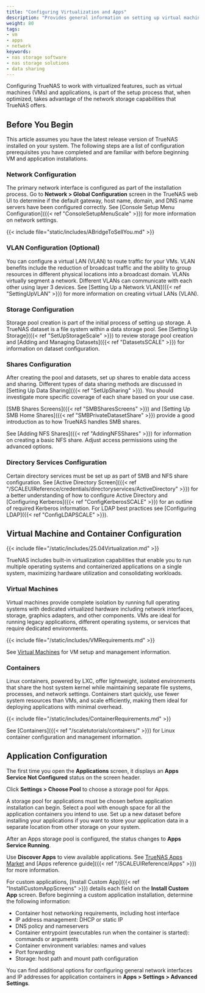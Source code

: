 ```yaml
---
title: "Configuring Virtualization and Apps"
description: "Provides general information on setting up virtual machines and applications in TrueNAS."
weight: 80
tags:
- vm
- apps
- network
keywords:
- nas storage software
- nas storage solutions
- data sharing
---
```


Configuring TrueNAS to work with virtualized features, such as virtual machines (VMs) and applications, is part of the setup process that, when optimized, takes advantage of the network storage capabilities that TrueNAS offers.

## Before You Begin

This article assumes you have the latest release version of TrueNAS installed on your system.
The following steps are a list of configuration prerequisites you have completed and are familiar with before beginning VM and application installations.

### Network Configuration

The primary network interface is configured as part of the installation process.
Go to **Network > Global Configuration** screen in the TrueNAS web UI to determine if the default gateway, host name, domain, and DNS name servers have been configured correctly.
See [Console Setup Menu Configuration]({{< ref "ConsoleSetupMenuScale" >}}) for more information on network settings.

{{< include file="static/includes/ABridgeToSellYou.md" >}}

### VLAN Configuration (Optional)

You can configure a virtual LAN (VLAN) to route traffic for your VMs.
VLAN benefits include the reduction of broadcast traffic and the ability to group resources in different physical locations into a broadcast domain.
VLANs virtually segment a network.
Different VLANs can communicate with each other using layer 3 devices.
See [Setting Up a Network VLAN]({{< ref "SettingUpVLAN" >}}) for more information on creating virtual LANs (VLAN).

### Storage Configuration

Storage pool creation is part of the initial process of setting up storage.
A TrueNAS dataset is a file system within a data storage pool.
See [Setting Up Storage]({{< ref "SetUpStorageScale" >}}) to review storage pool creation and [Adding and Managing Datasets]({{< ref "DatasetsSCALE" >}}) for information on dataset configuration.

### Shares Configuration

After creating the pool and datasets, set up shares to enable data access and sharing.
Different types of data sharing methods are discussed in [Setting Up Data Sharing]({{< ref "SetUpSharing" >}}).
You should investigate more specific coverage of each share based on your use case.

[SMB Shares Screens]({{< ref "SMBSharesScreens" >}}) and [Setting Up SMB Home Shares]({{< ref "SMBPrivateDatasetShare" >}}) provide a good introduction as to how TrueNAS handles SMB shares.

See [Adding NFS Shares]({{< ref "AddingNFSShares" >}}) for information on creating a basic NFS share.
Adjust access permissions using the advanced options.

### Directory Services Configuration

Certain directory services must be set up as part of SMB and NFS share configuration.
See [Active Directory Screen]({{< ref "/SCALEUIReference/credentials/directoryservices/ActiveDirectory" >}}) for a better understanding of how to configure Active Directory and [Configuring Kerberos]({{< ref "ConfigKerberosSCALE" >}}) for an outline of required Kerberos information.
For LDAP best practices see [Configuring LDAP]({{< ref "ConfigLDAPSCALE" >}}).

## Virtual Machine and Container Configuration

{{< include file="/static/includes/25.04Virtualization.md" >}}

TrueNAS includes built-in virtualization capabilities that enable you to run multiple operating systems and containerized applications on a single system, maximizing hardware utilization and consolidating workloads.

### Virtual Machines

Virtual machines provide complete isolation by running full operating systems with dedicated virtualized hardware including network interfaces, storage, graphics adapters, and other components. VMs are ideal for running legacy applications, different operating systems, or services that require dedicated environments.

{{< include file="/static/includes/VMRequirements.md" >}}

See [Virtual Machines](/scaletutorials/virtualmachines/) for VM setup and management information.

### Containers

Linux containers, powered by LXC, offer lightweight, isolated environments that share the host system kernel while maintaining separate file systems, processes, and network settings. Containers start quickly, use fewer system resources than VMs, and scale efficiently, making them ideal for deploying applications with minimal overhead.

{{< include file="/static/includes/ContainerRequirements.md" >}}

See [Containers]({{< ref "/scaletutorials/containers/" >}}) for Linux container configuration and management information.

## Application Configuration

The first time you open the **Applications** screen, it displays an <i class="fa fa-cog" aria-hidden="true"></i> **Apps Service Not Configured** status on the screen header.

Click **Settings > Choose Pool** to choose a storage pool for Apps.

A storage pool for applications must be chosen before application installation can begin.
Select a pool with enough space for all the application containers you intend to use.
Set up a new dataset before installing your applications if you want to store your application data in a separate location from other storage on your system.

After an Apps storage pool is configured, the status changes to <span class="iconify" data-icon="mdi:check-circle" color=#71BF44></span> **Apps Service Running**.

Use **Discover Apps** to view available applications.
See [TrueNAS Apps Market](https://apps.truenas.com/) and [Apps reference guide]({{< ref "/SCALEUIReference/Apps" >}}) for more information.

For custom applications, [Install Custom App]({{< ref "InstallCustomAppScreens" >}}) details each field on the **Install Custom App** screen.
Before beginning a custom application installation, determine the following information:

* Container host networking requirements, including host interface
* IP address management: DHCP or static IP
* DNS policy and nameservers
* Container entrypoint (executables run when the container is started): commands or arguments
* Container environment variables: names and values
* Port forwarding
* Storage: host path and mount path configuration

You can find additional options for configuring general network interfaces and IP addresses for application containers in **Apps > Settings > Advanced Settings**.
